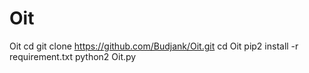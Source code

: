 # Oit
Oit
cd
git clone https://github.com/Budjank/Oit.git
cd Oit
pip2 install -r requirement.txt
python2 Oit.py
